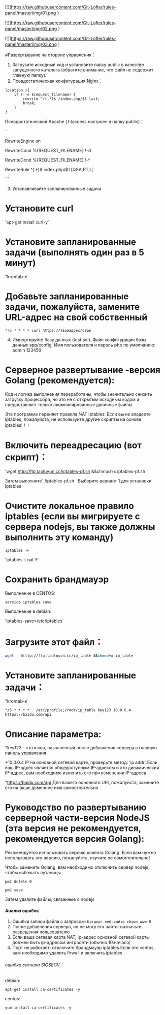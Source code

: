 ![](https://raw.githubusercontent.com/Git-Lofter/rules-panel/master/img/01.png ）

![](https://raw.githubusercontent.com/Git-Lofter/rules-panel/master/img/02.png ）

![](https://raw.githubusercontent.com/Git-Lofter/rules-panel/master/img/03.png ）

#Развертывание на стороне управления：

1. Загрузите исходный код и установите папку public в качестве запущенного каталога (обратите внимание, что файл не содержит главную папку).
2. Псевдостатическая конфигурация Nginx：

```
location /{     
    if (!-e $request_filename) {       
        rewrite ^/(.*)$ /index.php/$1 last;       
        break;     
    }    
}
```

Псевдостатический Apache (.htaccess настроен в папку public)：

``
<IfModule mod_rewrite.c>

RewriteEngine on

RewriteCond %{REQUEST_FILENAME} !-d

RewriteCond %{REQUEST_FILENAME} !-f

RewriteRule ^(.*)$ index.php/$1 [QSA,PT,L]

</IfModule>
```

3. Устанавливайте запланированные задачи

# Установите curl

'apt-get install curl-y`

# Установите запланированные задачи (выполнять один раз в 5 минут)

"krontab-e`

# Добавьте запланированные задачи, пожалуйста, замените URL-адрес на свой собственный

`*/5 * * * * curl https://твойадрес/cron`

4. Импортируйте базу данных (test.sql). Файл конфигурации базы данных app/config. Имя пользователя и пароль php по умолчанию: admin 123456

# Серверное развертывание -версия Golang (рекомендуется):

Код и логика выполнения переработаны, чтобы значительно снизить загрузку процессора, но это не с открытым исходным кодом и предоставляет только скомпилированные двоичные файлы.

Эта программа переняет правила NAT iptables. Если вы не владеете iptables, пожалуйста, не используйте другие скрипты на основе iptables!！！

# Включить переадресацию (вот скрипт)：

'wget http://ftp.taoluyun.cc/iptables-pf.sh &&chmod+x iptables-pf.sh `

Затем выполните`./iptables-pf.sh ' Выберите вариант 1 для установки iptables

# Очистите локальное правило iptables (если вы мигрируете с сервера nodejs, вы также должны выполнить эту команду)

`iptables -F`

'iptables-t nat-F`

# Сохранить брандмауэр

Выполнение в CENTOS:

`service iptables save`

Выполнение в debian:

'iptables-save>/etc/iptables`

# Загрузите этот файл：

```bash
wget - htttp://ftp.taoluyun.cc/ip_table &&chmod+x ip_table
```

# Установите запланированные задачи：

"krontab-e`

`*/5 * * * * . /etc/profile;/root/ip_table key123 10.0.0.4 https://baidu.com/api`

# Описание параметра:


*key123 - это ключ, назначенный после добавления сервера в главную панель управления

*10.0.0.4 IP на основной сетевой карте, проверьте метод: 'ip addr`.Если ваш IP-адрес является общедоступным IP-адресом и это динамический IP-адрес, вам необходимо изменить его при изменении IP-адреса.

*https://baidu.com/api Для вашего основного URI, пожалуйста, замените его на ваше доменное имя самостоятельно

# Руководство по развертыванию серверной части-версия NodeJS (эта версия не рекомендуется, рекомендуется версия Golang):

Рекомендуется использовать версию клиента Golang. Если вам нужно использовать эту версию, пожалуйста, изучите ее самостоятельно!

Чтобы заменить Golang, вам необходимо отключить сервер nodejs, чтобы избежать путаницы

`pm2 delete 0`

`pm2 save`

Затем удалите файлы, связанные с nodejs


#### Анализ ошибок

1. Ошибка записи файла с запросом: `Каталог веб-сайта chown www-R`
2. После добавления сервера, но не могу его найти: назначьте разрешения пользователю
3. Если ваша сетевая карта NAT, ip-адрес основной сетевой карты должен быть ip-адресом интрасети (обычно 10.начало)
4. Порт не работает: отключите брандмауэр iptables.Если это centos, вам необходимо удалить firwall и включить iptables

###### ошибка сигнала SIGSEGV：

debian:
```shell
apt-get install ca-certificates -y
```
centos:
```shell
yum install ca-certificates -y
```
